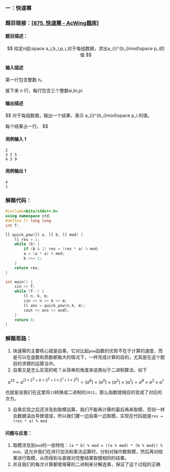 ### 一：快速幂

### 题目链接：[[875. 快速幂 - AcWing题库](https://www.acwing.com/problem/content/877/)]



#### 题目描述：

$$
给定n组\space a_i,b_i,p_i,对于每组数据，求出a_{i}^{b_i}mod\space p_i的值
$$



#### 输入描述

第一行包含整数 n。

接下来 n 行，每行包含三个整数ai,bi,pi

#### 输出描述

$$
对于每组数据，输出一个结果，表示 a_{i}^{b_i}mod\space p_i
 的值。

每个结果占一行。
$$

#### 用例输入 1



```
2
3 2 5
4 3 9
```



#### 用例输出 1



```
4
1
```



### 解题代码：



```cpp
#include<bits/stdc++.h>
using namespace std;
#define ll long long
int T;

ll quick_pow(ll a, ll b, ll mod) {
    ll res = 1;
    while (b) {
        if (b & 1) res = (res * a) % mod;
        a = (a * a) % mod;
        b >>= 1;
    }
    return res;
}

int main() {
    cin >> T;
    while (T--) {
        ll n, k, m;
        cin >> n >> k >> m;
        ll ans = quick_pow(n,k, m);
        cout << ans << endl;
    }
    return 0;
}
```



### 解题思路：

1) 快速幂的主要核心就是自乘，它对比起`pow`函数的优势不在于计算的速度，而是可以在底数和质数都极大的情况下，一样完成计算的目的，尤其是在这个题目的求模的运算当中。
2) 自乘又是怎么实现的呢？从简单的角度来说类似于二进制算法，如下

$$
a^{13} = a^{(1 \times 2^3 + 0 \times 2^2 + 1 \times 2^1 + 1 \times 2^0)} = (a^8) \times (a^0) \times (a^2) \times (a^1) = a^8 \times a^2 \times a^1
$$

也就是说我们在这里将`13`转换成二进制的`1011`，那么指数就相应的变成了对应的次方。

3) 自乘实现之后还涉及到取模运算，我们不能再计算的最后再来取模，否则一样会数据溢出导致错误，所以我们要一边自乘一边取模，实现在代码就是`res = (res * a) % mod`

#### 问题与反思：

1) 取模涉及到`mod`的一些特性：`(a * b) % mod = ((a % mod) * (b % mod)) % mod`，这允许我们在进行加法和乘法运算时，分别对操作数取模，然后再对结果进行取模，从而得到与直接对完整结果取模相同的结果。
2) 并且我们的每次计算都使用幂的二进制来分解连乘，保证了这个过程的正确


